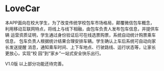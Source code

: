 # LoveCar
本APP面向在校大学生，为了改变传统学校包车市场格局，颠覆微信包车概念， 利用移动互联网特点，将线上与线下相融，由包车负责人发布包车信息，并提供车辆 运营资质证明，学生通过身份验证后可在线选票购票，系统自动统计购票乘车信息， 包车负责人根据统计结果合理安排车辆。学生确认上车后系统可自动向家长发送提醒 消息，通知乘车时间、上下车地点、行驶路线、运行状态等，让家长更放心，实现“校 园”到“家乡”一站式安全快乐出行。 

V1.0版 以上部分功能还待完善。

